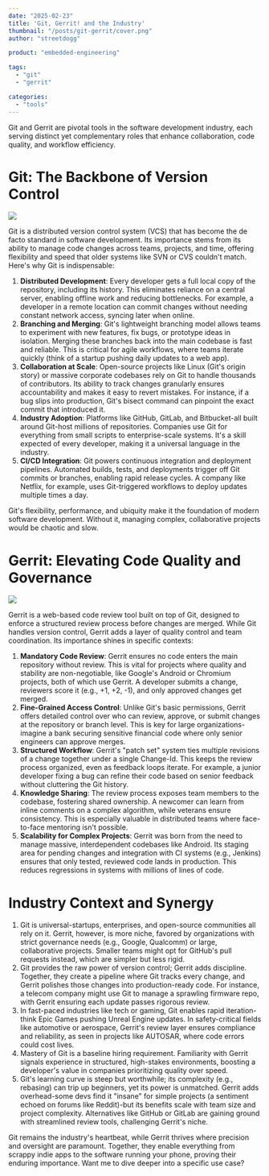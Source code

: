 ```yaml
---
date: "2025-02-23"
title: 'Git, Gerrit! and the Industry'
thumbnail: "/posts/git-gerrit/cover.png"
author: "streetdogg"

product: "embedded-engineering"

tags:
  - "git"
  - "gerrit"

categories:
  - "tools"
---
```


Git and Gerrit are pivotal tools in the software development industry, each serving distinct yet complementary roles that enhance collaboration, code quality, and workflow efficiency.

<!--more-->

# Git: The Backbone of Version Control

![](git.png)

Git is a distributed version control system (VCS) that has become the de facto standard in software development. Its importance stems from its ability to manage code changes across teams, projects, and time, offering flexibility and speed that older systems like SVN or CVS couldn't match. Here's why Git is indispensable:

1. **Distributed Development**: Every developer gets a full local copy of the repository, including its history. This eliminates reliance on a central server, enabling offline work and reducing bottlenecks. For example, a developer in a remote location can commit changes without needing constant network access, syncing later when online.
1. **Branching and Merging**: Git's lightweight branching model allows teams to experiment with new features, fix bugs, or prototype ideas in isolation. Merging these branches back into the main codebase is fast and reliable. This is critical for agile workflows, where teams iterate quickly (think of a startup pushing daily updates to a web app).
1. **Collaboration at Scale**: Open-source projects like Linux (Git's origin story) or massive corporate codebases rely on Git to handle thousands of contributors. Its ability to track changes granularly ensures accountability and makes it easy to revert mistakes. For instance, if a bug slips into production, Git's bisect command can pinpoint the exact commit that introduced it.
1. **Industry Adoption**: Platforms like GitHub, GitLab, and Bitbucket-all built around Git-host millions of repositories. Companies use Git for everything from small scripts to enterprise-scale systems. It's a skill expected of every developer, making it a universal language in the industry.
1. **CI/CD Integration**: Git powers continuous integration and deployment pipelines. Automated builds, tests, and deployments trigger off Git commits or branches, enabling rapid release cycles. A company like Netflix, for example, uses Git-triggered workflows to deploy updates multiple times a day.

Git's flexibility, performance, and ubiquity make it the foundation of modern software development. Without it, managing complex, collaborative projects would be chaotic and slow.

# Gerrit: Elevating Code Quality and Governance

![](https://www.gerritcodereview.com/images/sbs.png)

Gerrit is a web-based code review tool built on top of Git, designed to enforce a structured review process before changes are merged. While Git handles version control, Gerrit adds a layer of quality control and team coordination. Its importance shines in specific contexts:

1. **Mandatory Code Review**: Gerrit ensures no code enters the main repository without review. This is vital for projects where quality and stability are non-negotiable, like Google's Android or Chromium projects, both of which use Gerrit. A developer submits a change, reviewers score it (e.g., +1, +2, -1), and only approved changes get merged.
1. **Fine-Grained Access Control**: Unlike Git's basic permissions, Gerrit offers detailed control over who can review, approve, or submit changes at the repository or branch level. This is key for large organizations-imagine a bank securing sensitive financial code where only senior engineers can approve merges.
1. **Structured Workflow**: Gerrit's "patch set" system ties multiple revisions of a change together under a single Change-Id. This keeps the review process organized, even as feedback loops iterate. For example, a junior developer fixing a bug can refine their code based on senior feedback without cluttering the Git history.
1. **Knowledge Sharing**: The review process exposes team members to the codebase, fostering shared ownership. A newcomer can learn from inline comments on a complex algorithm, while veterans ensure consistency. This is especially valuable in distributed teams where face-to-face mentoring isn't possible.
1. **Scalability for Complex Projects**: Gerrit was born from the need to manage massive, interdependent codebases like Android. Its staging area for pending changes and integration with CI systems (e.g., Jenkins) ensures that only tested, reviewed code lands in production. This reduces regressions in systems with millions of lines of code.

# Industry Context and Synergy

1. Git is universal-startups, enterprises, and open-source communities all rely on it. Gerrit, however, is more niche, favored by organizations with strict governance needs (e.g., Google, Qualcomm) or large, collaborative projects. Smaller teams might opt for GitHub's pull requests instead, which are simpler but less rigid.
1. Git provides the raw power of version control; Gerrit adds discipline. Together, they create a pipeline where Git tracks every change, and Gerrit polishes those changes into production-ready code. For instance, a telecom company might use Git to manage a sprawling firmware repo, with Gerrit ensuring each update passes rigorous review.
1. In fast-paced industries like tech or gaming, Git enables rapid iteration-think Epic Games pushing Unreal Engine updates. In safety-critical fields like automotive or aerospace, Gerrit's review layer ensures compliance and reliability, as seen in projects like AUTOSAR, where code errors could cost lives.
1. Mastery of Git is a baseline hiring requirement. Familiarity with Gerrit signals experience in structured, high-stakes environments, boosting a developer's value in companies prioritizing quality over speed.
1. Git's learning curve is steep but worthwhile; its complexity (e.g., rebasing) can trip up beginners, yet its power is unmatched.
Gerrit adds overhead-some devs find it "insane" for simple projects (a sentiment echoed on forums like Reddit)-but its benefits scale with team size and project complexity. Alternatives like GitHub or GitLab are gaining ground with streamlined review tools, challenging Gerrit's niche.

Git remains the industry's heartbeat, while Gerrit thrives where precision and oversight are paramount. Together, they enable everything from scrappy indie apps to the software running your phone, proving their enduring importance. Want me to dive deeper into a specific use case?
